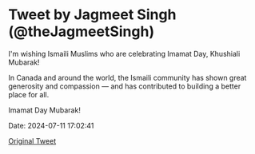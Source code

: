 # Tweet by Jagmeet Singh (@theJagmeetSingh)

I'm wishing Ismaili Muslims who are celebrating Imamat Day, Khushiali Mubarak!

In Canada and around the world, the Ismaili community has shown great generosity and compassion — and has contributed to building a better place for all.

Imamat Day Mubarak!

Date: 2024-07-11 17:02:41

[Original Tweet](https://x.com/theJagmeetSingh/status/1811446021366378941)
